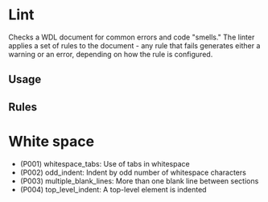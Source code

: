 # Lint

Checks a WDL document for common errors and code "smells." The linter applies a set of rules to the document - any rule that fails generates either a warning or an error, depending on how the rule is configured.

## Usage

## Rules

# White space

* (P001) whitespace_tabs: Use of tabs in whitespace
* (P002) odd_indent: Indent by odd number of whitespace characters
* (P003) multiple_blank_lines: More than one blank line between sections
* (P004) top_level_indent: A top-level element is indented
